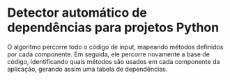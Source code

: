 # Detector automático de dependências para projetos Python

O algoritmo percorre todo o código de input, mapeando métodos definidos por cada componente. Em seguida, ele percorre novamente a base de código, identificando quais métodos são usados em cada componente da aplicação, gerando assim uma tabela de dependências.
